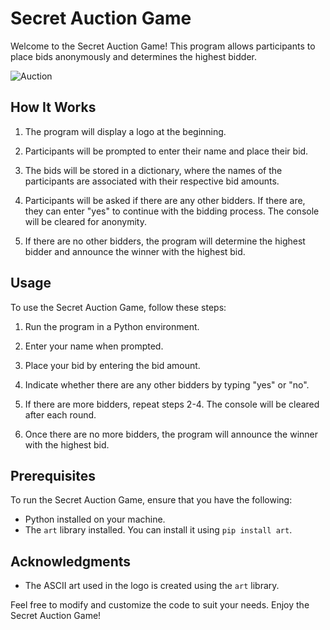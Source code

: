 # Secret Auction Game

Welcome to the Secret Auction Game! This program allows participants to place bids anonymously and determines the highest bidder.

![Auction](https://taylorwells.com.au/wp-content/uploads/2020/03/auction-1024x440.png)

## How It Works

1. The program will display a logo at the beginning.

2. Participants will be prompted to enter their name and place their bid.

3. The bids will be stored in a dictionary, where the names of the participants are associated with their respective bid amounts.

4. Participants will be asked if there are any other bidders. If there are, they can enter "yes" to continue with the bidding process. The console will be cleared for anonymity.

5. If there are no other bidders, the program will determine the highest bidder and announce the winner with the highest bid.

## Usage

To use the Secret Auction Game, follow these steps:

1. Run the program in a Python environment.

2. Enter your name when prompted.

3. Place your bid by entering the bid amount.

4. Indicate whether there are any other bidders by typing "yes" or "no".

5. If there are more bidders, repeat steps 2-4. The console will be cleared after each round.

6. Once there are no more bidders, the program will announce the winner with the highest bid.

## Prerequisites

To run the Secret Auction Game, ensure that you have the following:

- Python installed on your machine.
- The `art` library installed. You can install it using `pip install art`.

## Acknowledgments

- The ASCII art used in the logo is created using the `art` library.

Feel free to modify and customize the code to suit your needs. Enjoy the Secret Auction Game!
